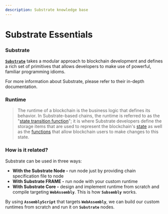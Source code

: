 ```yaml
---
description: Substrate knowledge base
---
```


# Substrate Essentials

### Substrate

[**`Substrate`**](https://substrate.dev/docs/en/) takes a modular approach to blockchain development and defines a rich set of primitives that allows developers to make use of powerful, familiar programming idioms.

For more information about Substrate, please refer to their in-depth documentation.

### Runtime

> The runtime of a blockchain is the business logic that defines its behavior. In Substrate-based chains, the runtime is referred to as the "[state transition function](https://substrate.dev/docs/en/knowledgebase/getting-started/glossary#state-transition-function-stf)"; it is where Substrate developers define the storage items that are used to represent the blockchain's [state](https://substrate.dev/docs/en/knowledgebase/getting-started/glossary#state) as well as the [functions](https://substrate.dev/docs/en/knowledgebase/learn-substrate/extrinsics) that allow blockchain users to make changes to this state.

### How is it related?

Substrate can be used in three ways:

* **With the Substrate Node -** run node just by providing chain specification file to node
* **With Substrate FRAME -** run node with your custom runtime
* **With Substrate Core -** design and implement runtime from scratch and compile targeting **`WebAssembly`**. This is how **`Subsembly`** works.

By using **`AssemblyScript`** that targets **`WebAssembly`**, we can build our custom runtimes from scratch and run it on **`Substrate`** nodes.

